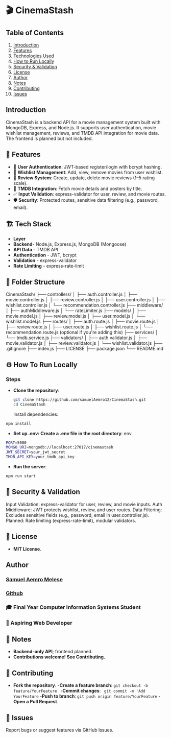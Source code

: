 # 🎬 CinemaStash

## Table of Contents
1. [Introduction](#introduction)
2. [Features](#features)
3. [Technologies Used](#technologies-used)
4. [How to Run Locally](#how-to-run-locally)
5. [Security & Validation](#Security-&-Validation)
7. [License](#license)
8. [Author](#author)
9. [Notes](#notes)
10. [Contributing](#contributing)
11. [Issues](#issues)

## Introduction 
CinemaStash is a backend API for a movie management system built with MongoDB, Express, and Node.js. It supports user authentication, movie wishlist management, reviews, and TMDB API integration for movie data. The frontend is planned but not included.

## 🚀 Features

- 🔐 **User Authentication**: JWT-based register/login with bcrypt hashing.
- 📝 **Wishlist Management**: Add, view, remove movies from user wishlist.
- 🌟 **Review System**: Create, update, delete movie reviews (1–5 rating scale).
- 🎥 **TMDB Integration**: Fetch movie details and posters by title.
- ✅ **Input Validation**: express-validator for user, review, and movie routes.
- 🛡️ **Security**: Protected routes, sensitive data filtering (e.g., password, email).

## 🏗️ Tech Stack
- **Layer** 
- **Backend**- Node.js, Express.js, MongoDB (Mongoose)
- **API Data** - TMDB API
- **Authentication** - JWT, bcrypt
- **Validation** - express-validator
- **Rate Limiting** - express-rate-limit

## 📁 Folder Structure
CinemaStash/
├── controllers/
│   ├── auth.controller.js
│   ├── movie.controller.js
│   ├── review.controller.js
│   ├── user.controller.js
│   ├── wishlist.controller.js
│   └── recommendation.controller.js
├── middleware/
│   ├── authMiddleware.js
│   └── rateLimiter.js
├── models/
│   ├── movie.model.js
│   ├── review.model.js
│   ├── user.model.js
│   └── wishlist.model.js
├── routes/
│   ├── auth.route.js
│   ├── movie.route.js
│   ├── review.route.js
│   ├── user.route.js
│   ├── wishlist.route.js
│   └── recommendation.route.js (optional if you're adding this)
├── services/
│   └── tmdb.service.js
├── validators/
│   ├── auth.validator.js
│   ├── movie.validator.js
│   ├── review.validator.js
│   └── wishlist.validator.js
├── .gitignore
├── index.js
├── LICENSE
├── package.json
└── README.md


## ⚙️ How To Run Locally

### Steps

- **Clone the repository**:
   ```bash
   git clone https://github.com/samuelAemro12/CinemaStash.git   
   cd CinemaStash
   ```
   Install dependencies:
``` bash
npm install
```
- **Set up .env: Create a .env file in the root directory**:
env
```bash
PORT=5000
MONGO_URI=mongodb://localhost:27017/cinemastash
JWT_SECRET=your_jwt_secret
TMDB_API_KEY=your_tmdb_api_key
```
- **Run the server**:
```bash
npm run start
```

## 🔐 Security & Validation

Input Validation: express-validator for user, review, and movie inputs.
Auth Middleware: JWT protects wishlist, review, and user routes.
Data Filtering: Excludes sensitive fields (e.g., password, email in user.controller.js).
Planned: Rate limiting (express-rate-limit), modular validators.

## 📃 License
-  **MIT License**.

## Author
### [Samuel Aemro Melese](#samuelaemrowork12@gmail.com)
### [Github](#https://github.com/samuelAemro12/)

### 🎓 Final Year Computer Information Systems Student
### 💼 Aspiring Web Developer

## 📌 Notes

- **Backend-only API**; frontend planned.
- **Contributions welcome! See Contributing.**

## 🤝 Contributing
- **Fork the repository**.
-**Create a feature branch**:
  ```git checkout -b feature/YourFeature ```
-**Commit changes**:
  ``` git commit -m 'Add YourFeature```
-**Push to branch**:
  ```git push origin feature/YourFeature```
-**Open a Pull Request**.

## 🐛 Issues
Report bugs or suggest features via GitHub Issues.

